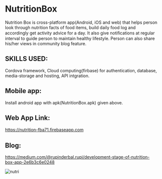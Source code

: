 # NutritionBox

Nutrition Box is cross-platform app(Android, iOS and web) that helps person look through nutrition facts of food items, build daily food log and accordingly get activity advice for a day. It also give notiﬁcations at regular interval to guide person to maintain healthy lifestyle. Person can also share his/her views in community blog feature.
<br/>
## SKILLS USED: 
Cordova framework, Cloud computing(firbase) for authentication, database, media-storage and hosting, API intgration.

## Mobile app:
Install android app with apk(NutritionBox.apk) given above.
## Web App Link: 
https://nutrition-fba71.ﬁrebaseapp.com 
## Blog: 
https://medium.com/@rupinderbal.rupi/development-stage-of-nutrition-box-app-2e6b3c6e0248

![nutri](https://user-images.githubusercontent.com/24903839/39666453-b3cc3d46-5058-11e8-84d7-4ba6232966f1.png)

